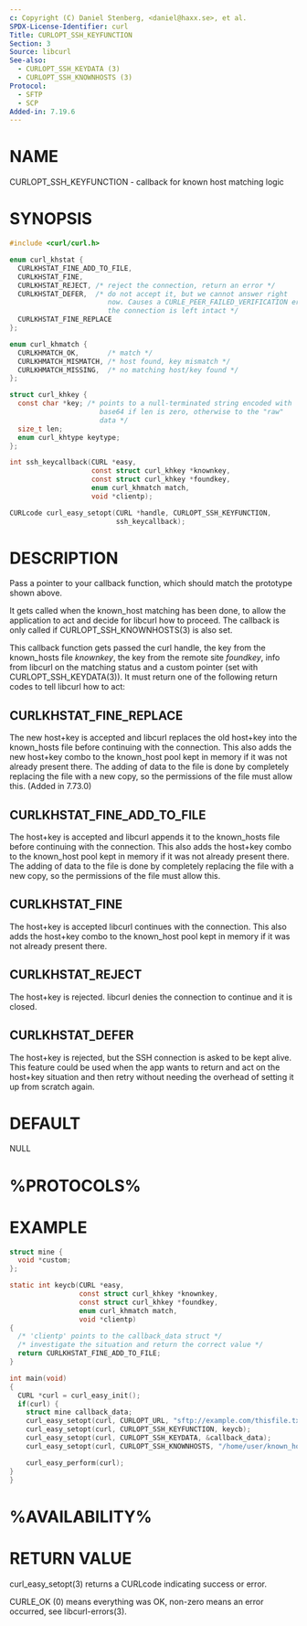 ```yaml
---
c: Copyright (C) Daniel Stenberg, <daniel@haxx.se>, et al.
SPDX-License-Identifier: curl
Title: CURLOPT_SSH_KEYFUNCTION
Section: 3
Source: libcurl
See-also:
  - CURLOPT_SSH_KEYDATA (3)
  - CURLOPT_SSH_KNOWNHOSTS (3)
Protocol:
  - SFTP
  - SCP
Added-in: 7.19.6
---
```


# NAME

CURLOPT_SSH_KEYFUNCTION - callback for known host matching logic

# SYNOPSIS

~~~c
#include <curl/curl.h>

enum curl_khstat {
  CURLKHSTAT_FINE_ADD_TO_FILE,
  CURLKHSTAT_FINE,
  CURLKHSTAT_REJECT, /* reject the connection, return an error */
  CURLKHSTAT_DEFER,  /* do not accept it, but we cannot answer right
                        now. Causes a CURLE_PEER_FAILED_VERIFICATION error but
                        the connection is left intact */
  CURLKHSTAT_FINE_REPLACE
};

enum curl_khmatch {
  CURLKHMATCH_OK,       /* match */
  CURLKHMATCH_MISMATCH, /* host found, key mismatch */
  CURLKHMATCH_MISSING,  /* no matching host/key found */
};

struct curl_khkey {
  const char *key; /* points to a null-terminated string encoded with
                      base64 if len is zero, otherwise to the "raw"
                      data */
  size_t len;
  enum curl_khtype keytype;
};

int ssh_keycallback(CURL *easy,
                    const struct curl_khkey *knownkey,
                    const struct curl_khkey *foundkey,
                    enum curl_khmatch match,
                    void *clientp);

CURLcode curl_easy_setopt(CURL *handle, CURLOPT_SSH_KEYFUNCTION,
                          ssh_keycallback);
~~~

# DESCRIPTION

Pass a pointer to your callback function, which should match the prototype
shown above.

It gets called when the known_host matching has been done, to allow the
application to act and decide for libcurl how to proceed. The callback is only
called if CURLOPT_SSH_KNOWNHOSTS(3) is also set.

This callback function gets passed the curl handle, the key from the
known_hosts file *knownkey*, the key from the remote site *foundkey*, info
from libcurl on the matching status and a custom pointer (set with
CURLOPT_SSH_KEYDATA(3)). It must return one of the following return codes to
tell libcurl how to act:

## CURLKHSTAT_FINE_REPLACE

The new host+key is accepted and libcurl replaces the old host+key into the
known_hosts file before continuing with the connection. This also adds the new
host+key combo to the known_host pool kept in memory if it was not already
present there. The adding of data to the file is done by completely replacing
the file with a new copy, so the permissions of the file must allow
this. (Added in 7.73.0)

## CURLKHSTAT_FINE_ADD_TO_FILE

The host+key is accepted and libcurl appends it to the known_hosts file before
continuing with the connection. This also adds the host+key combo to the
known_host pool kept in memory if it was not already present there. The adding
of data to the file is done by completely replacing the file with a new copy,
so the permissions of the file must allow this.

## CURLKHSTAT_FINE

The host+key is accepted libcurl continues with the connection. This also adds
the host+key combo to the known_host pool kept in memory if it was not already
present there.

## CURLKHSTAT_REJECT

The host+key is rejected. libcurl denies the connection to continue and it is
closed.

## CURLKHSTAT_DEFER

The host+key is rejected, but the SSH connection is asked to be kept alive.
This feature could be used when the app wants to return and act on the
host+key situation and then retry without needing the overhead of setting it
up from scratch again.

# DEFAULT

NULL

# %PROTOCOLS%

# EXAMPLE

~~~c
struct mine {
  void *custom;
};

static int keycb(CURL *easy,
                 const struct curl_khkey *knownkey,
                 const struct curl_khkey *foundkey,
                 enum curl_khmatch match,
                 void *clientp)
{
  /* 'clientp' points to the callback_data struct */
  /* investigate the situation and return the correct value */
  return CURLKHSTAT_FINE_ADD_TO_FILE;
}

int main(void)
{
  CURL *curl = curl_easy_init();
  if(curl) {
    struct mine callback_data;
    curl_easy_setopt(curl, CURLOPT_URL, "sftp://example.com/thisfile.txt");
    curl_easy_setopt(curl, CURLOPT_SSH_KEYFUNCTION, keycb);
    curl_easy_setopt(curl, CURLOPT_SSH_KEYDATA, &callback_data);
    curl_easy_setopt(curl, CURLOPT_SSH_KNOWNHOSTS, "/home/user/known_hosts");

    curl_easy_perform(curl);
}
}
~~~

# %AVAILABILITY%

# RETURN VALUE

curl_easy_setopt(3) returns a CURLcode indicating success or error.

CURLE_OK (0) means everything was OK, non-zero means an error occurred, see
libcurl-errors(3).

